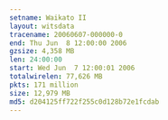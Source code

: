 ```yaml
---
setname: Waikato II
layout: witsdata
tracename: 20060607-000000-0
end: Thu Jun  8 12:00:00 2006
gzsize: 4,358 MB
len: 24:00:00
start: Wed Jun  7 12:00:01 2006
totalwirelen: 77,626 MB
pkts: 171 million
size: 12,979 MB
md5: d204125ff722f255c0d128b72e1fcdab
---
```

